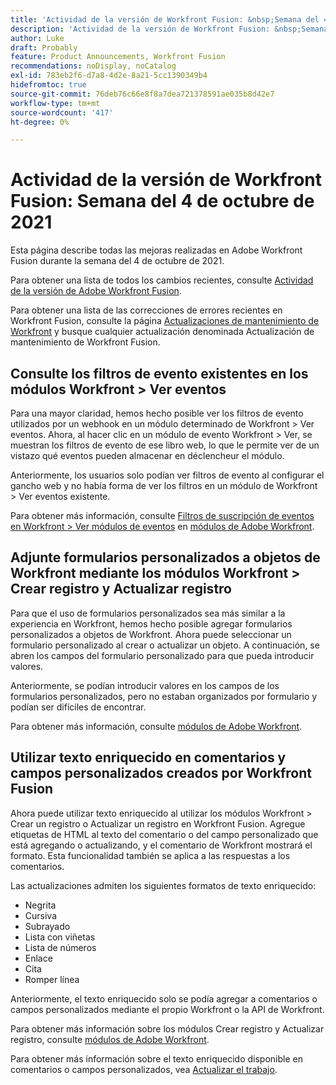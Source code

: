 ```yaml
---
title: 'Actividad de la versión de Workfront Fusion: &nbsp;Semana del 4 de octubre de 2021'
description: 'Actividad de la versión de Workfront Fusion: &nbsp;Semana del 4 de octubre de 2021'
author: Luke
draft: Probably
feature: Product Announcements, Workfront Fusion
recommendations: noDisplay, noCatalog
exl-id: 783eb2f6-d7a8-4d2e-8a21-5cc1390349b4
hidefromtoc: true
source-git-commit: 76deb76c66e8f8a7dea721378591ae035b8d42e7
workflow-type: tm+mt
source-wordcount: '417'
ht-degree: 0%

---
```


# Actividad de la versión de Workfront Fusion: Semana del 4 de octubre de 2021

Esta página describe todas las mejoras realizadas en Adobe Workfront Fusion durante la semana del 4 de octubre de 2021.

Para obtener una lista de todos los cambios recientes, consulte [Actividad de la versión de Adobe Workfront Fusion](../../../product-announcements/product-releases/fusion-release-activity/fusion-release-activity.md).

Para obtener una lista de las correcciones de errores recientes en Workfront Fusion, consulte la página [Actualizaciones de mantenimiento de Workfront](https://experienceleague.adobe.com/docs/workfront-known-issues/releases/current-updates.html) y busque cualquier actualización denominada Actualización de mantenimiento de Workfront Fusion.

## Consulte los filtros de evento existentes en los módulos Workfront > Ver eventos

Para una mayor claridad, hemos hecho posible ver los filtros de evento utilizados por un webhook en un módulo determinado de Workfront > Ver eventos. Ahora, al hacer clic en un módulo de evento Workfront > Ver, se muestran los filtros de evento de ese libro web, lo que le permite ver de un vistazo qué eventos pueden almacenar en déclencheur el módulo.

Anteriormente, los usuarios solo podían ver filtros de evento al configurar el gancho web y no había forma de ver los filtros en un módulo de Workfront > Ver eventos existente.

Para obtener más información, consulte [Filtros de suscripción de eventos en Workfront > Ver módulos de eventos](../../../workfront-fusion/apps-and-their-modules/workfront-modules.md#event) en [módulos de Adobe Workfront](../../../workfront-fusion/apps-and-their-modules/workfront-modules.md).

## Adjunte formularios personalizados a objetos de Workfront mediante los módulos Workfront > Crear registro y Actualizar registro

Para que el uso de formularios personalizados sea más similar a la experiencia en Workfront, hemos hecho posible agregar formularios personalizados a objetos de Workfront. Ahora puede seleccionar un formulario personalizado al crear o actualizar un objeto. A continuación, se abren los campos del formulario personalizado para que pueda introducir valores.

Anteriormente, se podían introducir valores en los campos de los formularios personalizados, pero no estaban organizados por formulario y podían ser difíciles de encontrar.

Para obtener más información, consulte [módulos de Adobe Workfront](../../../workfront-fusion/apps-and-their-modules/workfront-modules.md).

## Utilizar texto enriquecido en comentarios y campos personalizados creados por Workfront Fusion

Ahora puede utilizar texto enriquecido al utilizar los módulos Workfront > Crear un registro o Actualizar un registro en Workfront Fusion. Agregue etiquetas de HTML al texto del comentario o del campo personalizado que está agregando o actualizando, y el comentario de Workfront mostrará el formato. Esta funcionalidad también se aplica a las respuestas a los comentarios.

Las actualizaciones admiten los siguientes formatos de texto enriquecido:

* Negrita
* Cursiva
* Subrayado
* Lista con viñetas
* Lista de números
* Enlace
* Cita
* Romper línea

Anteriormente, el texto enriquecido solo se podía agregar a comentarios o campos personalizados mediante el propio Workfront o la API de Workfront.

Para obtener más información sobre los módulos Crear registro y Actualizar registro, consulte [módulos de Adobe Workfront](../../../workfront-fusion/apps-and-their-modules/workfront-modules.md).

Para obtener más información sobre el texto enriquecido disponible en comentarios o campos personalizados, vea [Actualizar el trabajo](../../../workfront-basics/updating-work-items-and-viewing-updates/update-work.md).
